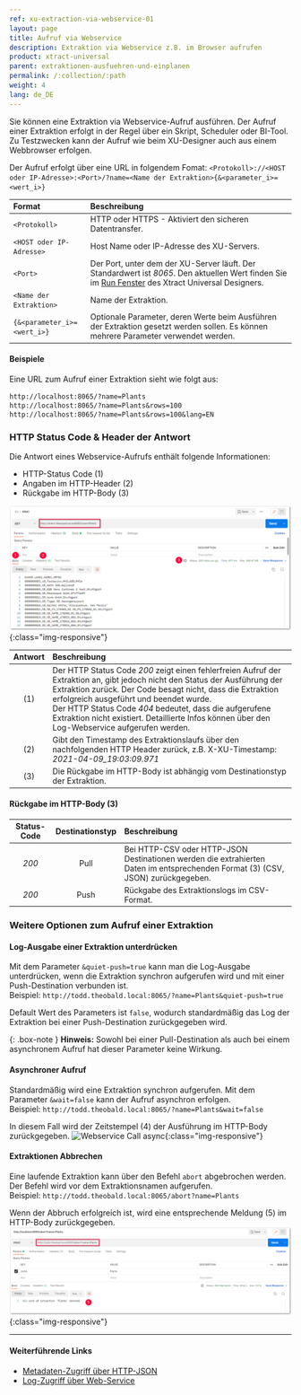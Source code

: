 ```yaml
---
ref: xu-extraction-via-webservice-01
layout: page
title: Aufruf via Webservice
description: Extraktion via Webservice z.B. im Browser aufrufen
product: xtract-universal
parent: extraktionen-ausfuehren-und-einplanen
permalink: /:collection/:path
weight: 4
lang: de_DE
---
```

Sie können eine Extraktion via Webservice-Aufruf ausführen. 
Der Aufruf einer Extraktion erfolgt in der Regel über ein Skript, Scheduler oder BI-Tool. 
Zu Testzwecken kann der Aufruf wie beim XU-Designer auch aus einem Webbrowser erfolgen.

Der Aufruf erfolgt über eine URL in folgendem Fomat: `<Protokoll>://<HOST oder IP-Adresse>:<Port>/?name=<Name der Extraktion>{&<parameter_i>=<wert_i>}`

 Format | Beschreibung
:----------- | :------------
`<Protokoll>` | HTTP oder HTTPS - Aktiviert den sicheren Datentransfer.
`<HOST oder IP-Adresse>` | Host Name oder IP-Adresse des XU-Servers.
`<Port>` | Der Port, unter dem der XU-Server läuft. Der Standardwert ist *8065*. Den aktuellen Wert finden Sie im [Run Fenster](../erste-schritte/eine-extraktion-ausfuehren#extraktion-ausführen) des Xtract Universal Designers.
`<Name der Extraktion>` | Name der Extraktion.
`{&<parameter_i>=<wert_i>}` | Optionale Parameter, deren Werte beim Ausführen der Extraktion gesetzt werden sollen. Es können mehrere Parameter verwendet werden.

#### Beispiele  
Eine URL zum Aufruf einer Extraktion sieht wie folgt aus:

```
http://localhost:8065/?name=Plants
http://localhost:8065/?name=Plants&rows=100
http://localhost:8065/?name=Plants&rows=100&lang=EN
```

### HTTP Status Code & Header der Antwort
Die Antwort eines Webservice-Aufrufs enthält folgende Informationen:
- HTTP-Status Code (1)
- Angaben im HTTP-Header (2)
- Rückgabe im HTTP-Body (3)

![Webservice Call pull](/img/content/xu/automation/webservice/xu_call_webservice_csv.png){:class="img-responsive"}

Antwort | Beschreibung
:----------:| :------------
 (1) | Der HTTP Status Code *200* zeigt einen fehlerfreien Aufruf der Extraktion an, gibt jedoch nicht den Status der Ausführung der Extraktion zurück. Der Code besagt nicht, dass die Extraktion erfolgreich ausgeführt und beendet wurde. <br>Der HTTP Status Code *404* bedeutet, dass die aufgerufene Extraktion nicht existiert. Detaillierte Infos können über den Log-Webservice aufgerufen werden.
 (2) | Gibt den Timestamp des Extraktionslaufs über den nachfolgenden HTTP Header zurück, z.B. X-XU-Timestamp: *2021-04-09_19:03:09.971*
 (3) | Die Rückgabe im HTTP-Body ist abhängig vom Destinationstyp der Extraktion. 

#### Rückgabe im HTTP-Body (3)

Status-Code | Destinationstyp | Beschreibung
:----------: | :-----------: | :-----
*200* | Pull | Bei HTTP-CSV oder HTTP-JSON Destinationen werden die extrahierten Daten im entsprechenden Format (3) (CSV, JSON) zurückgegeben.
*200* | Push | Rückgabe des Extraktionslogs im CSV-Format.

### Weitere Optionen zum Aufruf einer Extraktion

#### Log-Ausgabe einer Extraktion unterdrücken 
Mit dem Parameter `&quiet-push=true` kann man die Log-Ausgabe unterdrücken, wenn die Extraktion synchron aufgerufen wird und mit einer Push-Destination verbunden ist. <br>
Beispiel: `http://todd.theobald.local:8065/?name=Plants&quiet-push=true`

Default Wert des Parameters ist `false`, wodurch standardmäßig das Log der Extraktion bei einer Push-Destination zurückgegeben wird. 

{: .box-note }
**Hinweis:** Sowohl bei einer Pull-Destination als auch bei einem asynchronem Aufruf hat dieser Parameter keine Wirkung.

#### Asynchroner Aufruf
Standardmäßig wird eine Extraktion synchron aufgerufen. Mit dem Parameter `&wait=false` kann der Aufruf asynchron erfolgen.<br> 
Beispiel: `http://todd.theobald.local:8065/?name=Plants&wait=false`

In diesem Fall wird der Zeitstempel (4) der Ausführung im HTTP-Body zurückgegeben.
![Webservice Call async](/img/content/xu/automation/webservice/xu_call_webservice_push_asynch.png){:class="img-responsive"}

#### Extraktionen Abbrechen
Eine laufende Extraktion kann über den Befehl `abort` abgebrochen werden. Der Befehl wird vor dem Extraktionsnamen aufgerufen. <br>
Beispiel: `http://todd.theobald.local:8065/abort?name=Plants`

Wenn der Abbruch erfolgreich ist, wird eine entsprechende Meldung (5) im HTTP-Body zurückgegeben.<br>
![Webservice Call abort](/img/content/xu/automation/webservice/xu_call_webservice_abort.png){:class="img-responsive"}

****
#### Weiterführende Links
- [Metadaten-Zugriff über HTTP-JSON](../fortgeschrittene-techniken/metadata-zugriff-ueber-http-json)
- [Log-Zugriff über Web-Service](../logging/log-zugriff-ueber-http)
